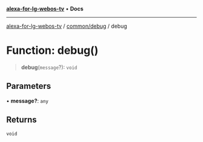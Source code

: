 [**alexa-for-lg-webos-tv**](../../../README.md) • **Docs**

***

[alexa-for-lg-webos-tv](../../../modules.md) / [common/debug](../README.md) / debug

# Function: debug()

> **debug**(`message`?): `void`

## Parameters

• **message?**: `any`

## Returns

`void`

